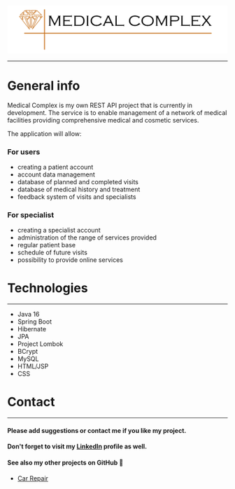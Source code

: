 ![](images/git.jpg)
___

# General info

Medical Complex is my own REST API project that is currently in development. The service is to enable management of a
network of medical facilities providing comprehensive medical and cosmetic services.

The application will allow:

### For users

- creating a patient account
- account data management
- database of planned and completed visits
- database of medical history and treatment
- feedback system of visits and specialists

### For specialist

- creating a specialist account
- administration of the range of services provided
- regular patient base
- schedule of future visits
- possibility to provide online services

# Technologies

___

- Java 16
- Spring Boot
- Hibernate
- JPA
- Project Lombok
- BCrypt
- MySQL
- HTML/JSP
- CSS

# Contact

___

#### Please add suggestions or contact me if you like my project.

#### Don't forget to visit my [LinkedIn](https://www.linkedin.com/in/robert-jachowicz-846548214/) profile as well.

#### See also my other projects on GitHub 🙂
- [Car Repair](https://github.com/Robert3107/CarRepair)
